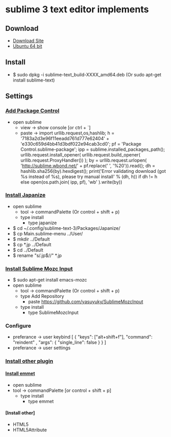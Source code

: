 sublime 3 text editor implements
================================

## Download
- [Download Site](http://www.sublimetext.com/3)
- [Ubuntu 64 bit](http://c758482.r82.cf2.rackcdn.com/sublime-text_build-3059_amd64.deb)

## Install
- $ sudo dpkg -i sublime-text_build-XXXX_amd64.deb (Or sudo apt-get install sublime-text)

## Settings

### [Add Package Control](https://sublime.wbond.net/installation)
- open sublime
    - view  -> show console [or ctrl + `]
    - paste -> import urllib.request,os,hashlib; h = '7183a2d3e96f11eeadd761d777e62404' + 'e330c659d4bb41d3bdf022e94cab3cd0'; pf = 'Package Control.sublime-package'; ipp = sublime.installed_packages_path(); urllib.request.install_opener( urllib.request.build_opener( urllib.request.ProxyHandler()) ); by = urllib.request.urlopen( 'http://sublime.wbond.net/' + pf.replace(' ', '%20')).read(); dh = hashlib.sha256(by).hexdigest(); print('Error validating download (got %s instead of %s), please try manual install' % (dh, h)) if dh != h else open(os.path.join( ipp, pf), 'wb' ).write(by))

### [Install Japanize](http://kwsktr.hatenablog.com/entry/2014/01/08/064300)
- open sublime
    - tool -> commandPalette (Or control + shift + p)
    - type install
        - type japanize
- $ cd ~/.config/sublime-text-3/Packages/Japanize/
- $ cp Main.sublime-menu ../User/
- $ mkdir ../Default
- $ cp *.jp ../Default
- $ cd ../Default
- $ rename "s/.jp$//" *.jp

### [Install Sublime Mozc Input](http://blog.livedoor.jp/hetianchang/archives/1892258.html)
- $ sudo apt-get install emacs-mozc
- open sublime
    - tool -> commandPalette (Or control + shift + p)
    - type Add Repository
        - paste https://github.com/yasuyuky/SublimeMozcInput
    - type install
        - type SublimeMozcInput

### Configure
- preferance -> user keybind
[
    {
        "keys": ["alt+shift+f"], "command": "reindent" , "args": { "single_line": false }
    }
]
- preferance -> user settings



### [Install other plugin](http://scotch.io/bar-talk/best-of-sublime-text-3-features-plugins-and-settings)

#### [Install emmet](http://emmet.io)
- open sublime
- tool -> commandPalette [or control + shift + p]
    - type install
        - type emmet
#### [Install other]
- HTML5
- HTML5Attribute





